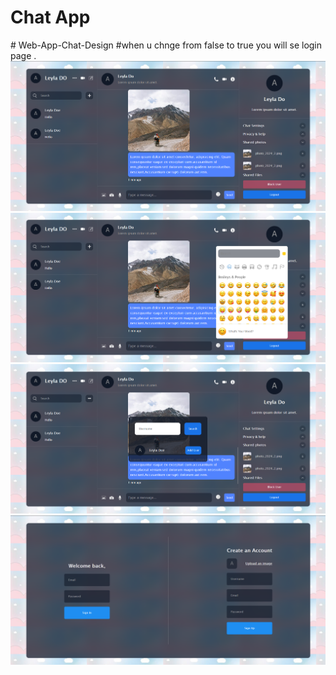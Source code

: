 #  Chat App 
#   W e b - A p p - C h a t - D e s i g n 
#when u chnge from false to true you will se login page .
 
 
![Home page](https://github.com/leylaEngineer/Web-App-Chat-Design/blob/main/Screenshot%202024-07-25%20163635.png)
![Emojy](https://github.com/leylaEngineer/Web-App-Chat-Design/blob/main/Screenshot%202024-07-25%20163817.png)
![How Add A New User](https://github.com/leylaEngineer/Web-App-Chat-Design/blob/main/Screenshot%202024-07-25%20163745.png)
![Login Page](https://github.com/leylaEngineer/Web-App-Chat-Design/blob/main/Screenshot%202024-07-25%20163846.png)
